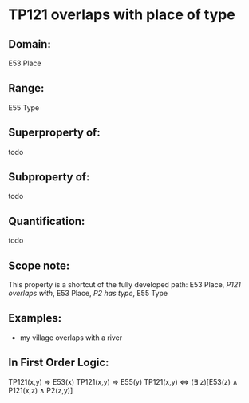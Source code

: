 # TP121 overlaps with place of type

## Domain: 

E53 Place

## Range: 

E55 Type

## Superproperty of: 

todo

## Subproperty of: 

todo

## Quantification: 

todo

## Scope note: 

This property is a shortcut of the fully developed path: E53 Place, _P121 overlaps with_, E53 Place, _P2 has type_, E55 Type

## Examples: 

* my village overlaps with a river

## In First Order Logic: 

TP121(x,y) ⇒ E53(x)
TP121(x,y) ⇒ E55(y)
TP121(x,y) ⇔ (∃ z)[E53(z) ∧ P121(x,z) ∧ P2(z,y)]

